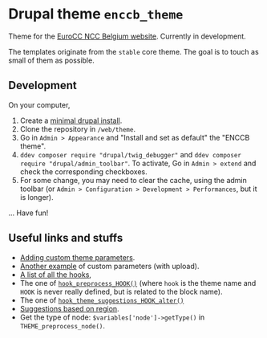 # Drupal theme `enccb_theme`

Theme for the [EuroCC NCC Belgium website](https://www.enccb.be/). Currently in development.

The templates originate from the `stable` core theme. The goal is to touch as small of them as possible.

## Development

On your computer,

1. Create a [minimal drupal install](https://www.digitalocean.com/community/tutorials/how-to-develop-a-drupal-9-website-on-your-local-machine-using-docker-and-ddev).
2. Clone the repository in `/web/theme`.
3. Go in `Admin > Appearance` and "Install and set as default" the "ENCCB theme".
4. `ddev composer require "drupal/twig_debugger"` and `ddev composer require "drupal/admin_toolbar"`. To activate, Go in `Admin > extend` and check the corresponding checkboxes.
4. For some change, you may need to clear the cache, using the admin toolbar (or `Admin > Configuration > Development > Performances`, but it is longer).

... Have fun!

## Useful links and stuffs

+ [Adding custom theme parameters](https://sarahcodes.medium.com/using-custom-theme-settings-in-templates-in-drupal-8-925391b8cff1).
+ [Another example](https://labs.tadigital.com/index.php/2019/07/03/advanced-theme-settings-in-drupal-8/) of custom parameters (with upload).
+ [A list of all the hooks](https://api.drupal.org/api/drupal/core%21core.api.php/group/hooks/9.3.x),
+ The one of [`hook_preprocess_HOOK()`](https://api.drupal.org/api/drupal/core%21lib%21Drupal%21Core%21Render%21theme.api.php/function/hook_preprocess_HOOK/9.3.x) (where `hook` is the theme name and `HOOK` is never really defined, but is related to the block name).
+ The one of [`hook_theme_suggestions_HOOK_alter()`](https://api.drupal.org/api/drupal/core!lib!Drupal!Core!Render!theme.api.php/function/hook_theme_suggestions_HOOK_alter/9.3.x)
+ [Suggestions based on region](https://www.drupal.org/forum/support/theme-development/2017-07-13/extra-template-name-suggestions-for-main-menus-based-on).
+ Get the type of node: `$variables['node']->getType()` in `THEME_preprocess_node()`.
